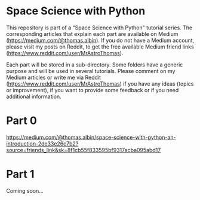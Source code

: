 # Space Science with Python
This repository is part of a "Space Science with Python" tutorial series. The corresponding articles that explain each part are available on Medium (https://medium.com/@thomas.albin). If you do not have a Medium account, please visit my posts on Reddit, to get the free available Medium friend links (https://www.reddit.com/user/MrAstroThomas).

Each part will be stored in a sub-directory. Some folders have a generic purpose and will be used in several tutorials. Please comment on my Medium articles or write me via Reddit (https://www.reddit.com/user/MrAstroThomas) if you have any ideas (topics or improvement), if you want to provide some feedback or if you need additional information.

# Part 0
https://medium.com/@thomas.albin/space-science-with-python-an-introduction-2de33e26c7b2?source=friends_link&sk=8f1cb55f833595bf9317acba095abd17

# Part 1
Coming soon...
